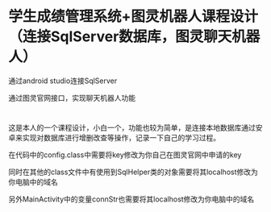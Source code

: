 # 学生成绩管理系统+图灵机器人课程设计（连接SqlServer数据库，图灵聊天机器人）
通过android studio连接SqlServer

通过图灵官网接口，实现聊天机器人功能
#
这是本人的一个课程设计，小白一个，功能也较为简单，是连接本地数据库通过安卓来实现对数据库进行增删改查等操作，记录一下自己的学习过程。

在代码中的config.class中需要将key修改为你自己在图灵官网中申请的key

同时在其他的class文件中有使用到SqlHelper类的对象需要将其localhost修改为你电脑中的域名

另外MainActivity中的变量connStr也需要将其localhost修改为你电脑中的域名

